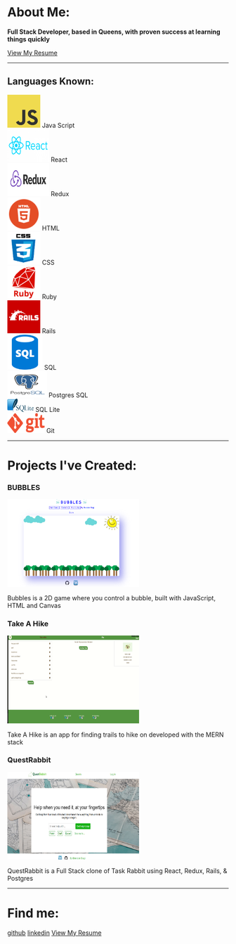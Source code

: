 <link rel="stylesheet" href="./style.css">
<link rel='icon' type='image/png' href='./images/computer.png'/>
<!-- <script src="./hover.js"></script> -->

# About Me:

<div class='intro'>

**Full Stack Developer, based in Queens, with proven success at learning things quickly**

</div>
<a target="_blank" class='a2' href="https://drive.google.com/file/d/1AsTQNu3M0gmi4ZkAlve4Ibas4-M9C8jm/view?usp=sharing">
View My Resume
</a>
<hr/>

## Languages Known:

<div id="code">
<div class='desc'>
<img class="code" src="images/js.png" height="75" width="75">
<span>Java Script</span>
</div>
<div class="desc">
<img class="code" src="images/react.png" height="75" width="95" alt="React">
<span>React</span>
</div>
<div class="desc">
<img class="code" src="images/redux.png" height="75" width="95">
<span>Redux</span>
</div>
<div class="desc">
<img class="code" src="images/html.png" height="75" width="75">
<span>HTML</span>
</div>
<div class="desc">
<img class="code" src="images/css.png" height="75" width="75">
<span>CSS</span>
</div>
<div class="desc">
<img class="code" src="images/ruby.png" height="75" width="75">
<span>Ruby</span>
</div>
<div class="desc">
<img class="code" src="images/rails.png" height="75" width="75">
<span>Rails</span>
</div>
<div class="desc">
<img class="code2" src="images/sql.png" height="80" width="80">
<span>SQL</span>
</div>
<div class="desc">
<img class="code" src="images/post.png" height="60" width="90">
<span>Postgres SQL</span>
</div>
<div class="desc">
<img class="code2" src="images/lite.png" height="30" width="60">
<span>SQL Lite</span>
</div>
<div class="desc">
<img class="code2" src="images/git.png" height="45" width="85">
<span>Git</span>
</div>
</div>
<hr/>

# Projects I've Created:

<div class="projects">
<div class="display">
<h3>BUBBLES</h3>
<a target="_blank" class="a" href="https://bman2386.github.io/Bubbles_JS_Project/"><img src="images/Bubbles.PNG" height="200" width="300"></a>
<p class='p'>Bubbles is a 2D game where you control a bubble, built with JavaScript, HTML and Canvas</p>
</div>

<div class="display">
<h3>Take A Hike</h3>
<a target="_blank" class="a" href="https://take-a-hike1.herokuapp.com/#/"><img src="images/hiking.gif" height="200" width="300"></a>
<p class='p'>Take A Hike is an app for finding trails to hike on developed with the MERN stack</p>
</div>

<div class="display">
<h3>QuestRabbit</h3>
<a target="_blank" class="a" href="https://quest-rabbit.herokuapp.com/#/"><img src="images/QuestRabbit.PNG" height="200" width="300"></a>
<p class='p'>QuestRabbit is a Full Stack clone of Task Rabbit using React, Redux, Rails, & Postgres</p>
</div>
</div>

<hr/>

# Find me:
<div class='links'>
<a target="_blank" class='a2' href="https://github.com/Bman2386">github</a>
<a target="_blank" class='a2' href="https://www.linkedin.com/in/brendonbiagi/">linkedin</a>
<a target="_blank" class='a2' href="https://drive.google.com/file/d/1AsTQNu3M0gmi4ZkAlve4Ibas4-M9C8jm/view?usp=sharing">
View My Resume
</a>
</div>